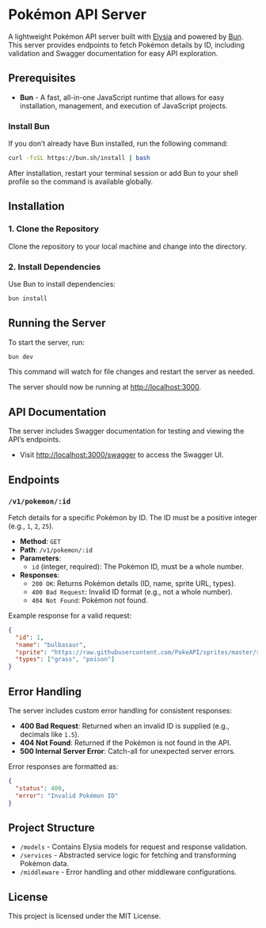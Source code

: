 # Pokémon API Server

A lightweight Pokémon API server built with [Elysia](https://elysia.js.org/) and powered by [Bun](https://bun.sh/). This server provides endpoints to fetch Pokémon details by ID, including validation and Swagger documentation for easy API exploration.

## Prerequisites

- **Bun** - A fast, all-in-one JavaScript runtime that allows for easy installation, management, and execution of JavaScript projects.

### Install Bun

If you don’t already have Bun installed, run the following command:

```bash
curl -fsSL https://bun.sh/install | bash
```

After installation, restart your terminal session or add Bun to your shell profile so the command is available globally.

## Installation

### 1. Clone the Repository

Clone the repository to your local machine and change into the directory.

### 2. Install Dependencies

Use Bun to install dependencies:

```bash
bun install
```

## Running the Server

To start the server, run:

```bash
bun dev
```

This command will watch for file changes and restart the server as needed.

The server should now be running at [http://localhost:3000](http://localhost:3000).

## API Documentation

The server includes Swagger documentation for testing and viewing the API’s endpoints.

- Visit [http://localhost:3000/swagger](http://localhost:3000/swagger) to access the Swagger UI.

## Endpoints

### `/v1/pokemon/:id`

Fetch details for a specific Pokémon by ID. The ID must be a positive integer (e.g., `1`, `2`, `25`).

- **Method**: `GET`
- **Path**: `/v1/pokemon/:id`
- **Parameters**:
  - `id` (integer, required): The Pokémon ID, must be a whole number.
- **Responses**:
  - `200 OK`: Returns Pokémon details (ID, name, sprite URL, types).
  - `400 Bad Request`: Invalid ID format (e.g., not a whole number).
  - `404 Not Found`: Pokémon not found.

Example response for a valid request:

```json
{
  "id": 1,
  "name": "bulbasaur",
  "sprite": "https://raw.githubusercontent.com/PokeAPI/sprites/master/sprites/pokemon/1.png",
  "types": ["grass", "poison"]
}
```

## Error Handling

The server includes custom error handling for consistent responses:

- **400 Bad Request**: Returned when an invalid ID is supplied (e.g., decimals like `1.5`).
- **404 Not Found**: Returned if the Pokémon is not found in the API.
- **500 Internal Server Error**: Catch-all for unexpected server errors.

Error responses are formatted as:

```json
{
  "status": 400,
  "error": "Invalid Pokémon ID"
}
```

## Project Structure

- `/models` - Contains Elysia models for request and response validation.
- `/services` - Abstracted service logic for fetching and transforming Pokémon data.
- `/middleware` - Error handling and other middleware configurations.

## License

This project is licensed under the MIT License.

